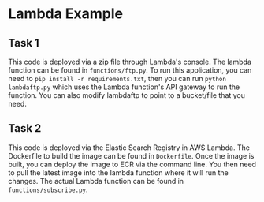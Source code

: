 # Lambda Example

## Task 1

This code is deployed via a zip file through Lambda's console. The lambda function can be found in `functions/ftp.py`. To run this application, you can need to `pip install -r requirements.txt`, then you can run `python lambdaftp.py` which uses the Lambda function's API gateway to run the function. You can also modify lambdaftp to point to a bucket/file that you need.

## Task 2

This code is deployed via the Elastic Search Registry in AWS Lambda. The Dockerfile to build the image can be found in `Dockerfile`. Once the image is built, you can deploy the image to ECR via the command line. You then need to pull the latest image into the lambda function where it will run the changes. The actual Lambda function can be found in `functions/subscribe.py`.